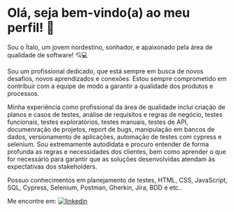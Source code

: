 # Olá, seja bem-vindo(a) ao meu perfil! 🙋

Sou o Ítalo, um jovem nordestino, sonhador, e apaixonado pela área de qualidade de software! 💘💻

Sou um profissional dedicado, que está sempre em busca de novos desafios, novos aprendizados e conexões. Estou sempre comprometido em contribuir com a equipe de modo a garantir a qualidade dos produtos e processos.

Minha experiência como profissional da área de qualidade inclui criação de planos e casos de testes, análise de requisitos e regras de negócio, testes funcionais, testes exploratórios, testes manuais, testes de API, documenração de projetos, report de bugs, manipulação em bancos de dados, versionamento de aplicações, automação de testes com cypress e selenium. Sou extremamente autodidata e procuro entender de forma profunda as regras e necessidades dos clientes, bem como aprender o que for necessário para garantir que as soluções desenvolvidas atendam às expectativas dos stakeholders.

Possuo conhecimentos em planejamento de testes, HTML, CSS, JavaScript, SQL, Cypress, Selenium, Postman, Gherkin, Jira, BDD e etc..

Me encontre em:  [![linkedin](https://img.shields.io/badge/linkedin-0A66C2?style=for-the-badge&logo=linkedin&logoColor=white)](www.linkedin.com/in/italomateuscosta)
